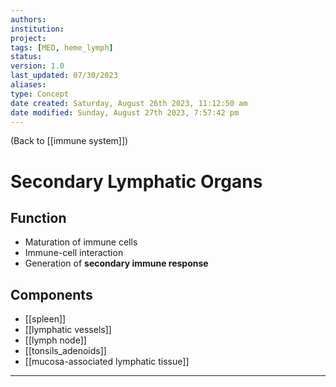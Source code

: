 ```yaml
---
authors: 
institution: 
project: 
tags: [MED, heme_lymph]
status: 
version: 1.0
last_updated: 07/30/2023
aliases: 
type: Concept
date created: Saturday, August 26th 2023, 11:12:50 am
date modified: Sunday, August 27th 2023, 7:57:42 pm
---
```


(Back to [[immune system]])

# Secondary Lymphatic Organs

## Function
- Maturation of immune cells
- Immune-cell interaction
- Generation of **secondary immune response**

## Components
- [[spleen]]
- [[lymphatic vessels]]
- [[lymph node]]
- [[tonsils_adenoids]]
- [[mucosa-associated lymphatic tissue]]

---
